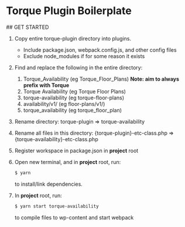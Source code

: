 # Torque Plugin Boilerplate

## GET STARTED

1.  Copy entire torque-plugin directory into plugins.

    - Include package.json, webpack.config.js, and other config files
    - Exclude node_modules if for some reason it exists

2.  Find and replace the following in the entire directory:

    1.  Torque_Availability (eg Torque_Floor_Plans) **Note: aim to always prefix with Torque**
    2.  Torque Availability (eg Torque Floor Plans)
    3.  torque-availability (eg torque-floor-plans)
    4.  availability/v1/ (eg floor-plans/v1/)
    5.  torque_availability (eg torque_floor_plan)

3.  Rename directory: torque-plugin => torque-availability

4.  Rename all files in this directory: {torque-plugin}-etc-class.php => {torque-availability}-etc-class.php

5.  Register workspace in package.json in **project** root

6.  Open new terminal, and in **project** root, run:

    ```sh
    $ yarn
    ```

    to install/link dependencies.

7.  In **project** root, run:

    ```sh
    $ yarn start torque-availability
    ```

    to compile files to wp-content and start webpack
